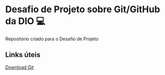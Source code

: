 # Desafio de Projeto sobre Git/GitHub da DIO :computer:

Repositório criado para o Desafio de Projeto

## Links úteis
[Download Git](https://gist.github.com/rxaviers/7360908)
